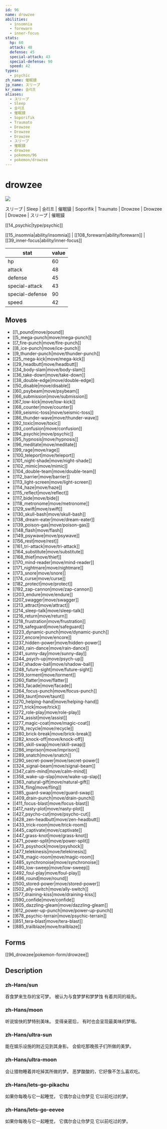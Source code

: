 ```yaml
---
id: 96
name: drowzee
abilities:
  - insomnia
  - forewarn
  - inner-focus
stats:
  hp: 60
  attack: 48
  defense: 45
  special-attack: 43
  special-defense: 90
  speed: 42
types:
  - psychic
zh_name: 催眠貘
jp_name: スリープ
kr_name: 슬리프
aliases:
  - スリープ
  - Sleep
  - 슬리프
  - 催眠貘
  - Soporifik
  - Traumato
  - Drowzee
  - Drowzee
  - Drowzee
  - スリープ
  - 催眠貘
  - drowzee
  - pokemon/96
  - pokemon/drowzee
---
```

# drowzee

![](https://raw.githubusercontent.com/PokeAPI/sprites/master/sprites/pokemon/96.png)

スリープ | Sleep | 슬리프 | 催眠貘 | Soporifik | Traumato | Drowzee | Drowzee | Drowzee | スリープ | 催眠貘

[[14_psychic|type/psychic]]

[[15_insomnia|ability/insomnia]] | [[108_forewarn|ability/forewarn]] | [[39_inner-focus|ability/inner-focus]]

|stat|value|
|---|---|
|hp|60|
|attack|48|
|defense|45|
|special-attack|43|
|special-defense|90|
|speed|42|


## Moves

- [[1_pound|move/pound]]
- [[5_mega-punch|move/mega-punch]]
- [[7_fire-punch|move/fire-punch]]
- [[8_ice-punch|move/ice-punch]]
- [[9_thunder-punch|move/thunder-punch]]
- [[25_mega-kick|move/mega-kick]]
- [[29_headbutt|move/headbutt]]
- [[34_body-slam|move/body-slam]]
- [[36_take-down|move/take-down]]
- [[38_double-edge|move/double-edge]]
- [[50_disable|move/disable]]
- [[60_psybeam|move/psybeam]]
- [[66_submission|move/submission]]
- [[67_low-kick|move/low-kick]]
- [[68_counter|move/counter]]
- [[69_seismic-toss|move/seismic-toss]]
- [[86_thunder-wave|move/thunder-wave]]
- [[92_toxic|move/toxic]]
- [[93_confusion|move/confusion]]
- [[94_psychic|move/psychic]]
- [[95_hypnosis|move/hypnosis]]
- [[96_meditate|move/meditate]]
- [[99_rage|move/rage]]
- [[100_teleport|move/teleport]]
- [[101_night-shade|move/night-shade]]
- [[102_mimic|move/mimic]]
- [[104_double-team|move/double-team]]
- [[112_barrier|move/barrier]]
- [[113_light-screen|move/light-screen]]
- [[114_haze|move/haze]]
- [[115_reflect|move/reflect]]
- [[117_bide|move/bide]]
- [[118_metronome|move/metronome]]
- [[129_swift|move/swift]]
- [[130_skull-bash|move/skull-bash]]
- [[138_dream-eater|move/dream-eater]]
- [[139_poison-gas|move/poison-gas]]
- [[148_flash|move/flash]]
- [[149_psywave|move/psywave]]
- [[156_rest|move/rest]]
- [[161_tri-attack|move/tri-attack]]
- [[164_substitute|move/substitute]]
- [[168_thief|move/thief]]
- [[170_mind-reader|move/mind-reader]]
- [[171_nightmare|move/nightmare]]
- [[173_snore|move/snore]]
- [[174_curse|move/curse]]
- [[182_protect|move/protect]]
- [[192_zap-cannon|move/zap-cannon]]
- [[203_endure|move/endure]]
- [[207_swagger|move/swagger]]
- [[213_attract|move/attract]]
- [[214_sleep-talk|move/sleep-talk]]
- [[216_return|move/return]]
- [[218_frustration|move/frustration]]
- [[219_safeguard|move/safeguard]]
- [[223_dynamic-punch|move/dynamic-punch]]
- [[227_encore|move/encore]]
- [[237_hidden-power|move/hidden-power]]
- [[240_rain-dance|move/rain-dance]]
- [[241_sunny-day|move/sunny-day]]
- [[244_psych-up|move/psych-up]]
- [[247_shadow-ball|move/shadow-ball]]
- [[248_future-sight|move/future-sight]]
- [[259_torment|move/torment]]
- [[260_flatter|move/flatter]]
- [[263_facade|move/facade]]
- [[264_focus-punch|move/focus-punch]]
- [[269_taunt|move/taunt]]
- [[270_helping-hand|move/helping-hand]]
- [[271_trick|move/trick]]
- [[272_role-play|move/role-play]]
- [[274_assist|move/assist]]
- [[277_magic-coat|move/magic-coat]]
- [[278_recycle|move/recycle]]
- [[280_brick-break|move/brick-break]]
- [[282_knock-off|move/knock-off]]
- [[285_skill-swap|move/skill-swap]]
- [[286_imprison|move/imprison]]
- [[289_snatch|move/snatch]]
- [[290_secret-power|move/secret-power]]
- [[324_signal-beam|move/signal-beam]]
- [[347_calm-mind|move/calm-mind]]
- [[358_wake-up-slap|move/wake-up-slap]]
- [[363_natural-gift|move/natural-gift]]
- [[374_fling|move/fling]]
- [[385_guard-swap|move/guard-swap]]
- [[409_drain-punch|move/drain-punch]]
- [[411_focus-blast|move/focus-blast]]
- [[417_nasty-plot|move/nasty-plot]]
- [[427_psycho-cut|move/psycho-cut]]
- [[428_zen-headbutt|move/zen-headbutt]]
- [[433_trick-room|move/trick-room]]
- [[445_captivate|move/captivate]]
- [[447_grass-knot|move/grass-knot]]
- [[471_power-split|move/power-split]]
- [[473_psyshock|move/psyshock]]
- [[477_telekinesis|move/telekinesis]]
- [[478_magic-room|move/magic-room]]
- [[485_synchronoise|move/synchronoise]]
- [[490_low-sweep|move/low-sweep]]
- [[492_foul-play|move/foul-play]]
- [[496_round|move/round]]
- [[500_stored-power|move/stored-power]]
- [[502_ally-switch|move/ally-switch]]
- [[577_draining-kiss|move/draining-kiss]]
- [[590_confide|move/confide]]
- [[605_dazzling-gleam|move/dazzling-gleam]]
- [[612_power-up-punch|move/power-up-punch]]
- [[678_psychic-terrain|move/psychic-terrain]]
- [[851_tera-blast|move/tera-blast]]
- [[885_trailblaze|move/trailblaze]]

## Forms



[[96_drowzee|pokemon-form/drowzee]]

## Description

### zh-Hans/sun

吞食梦来生存的宝可梦。
被认为与食梦梦和梦梦蚀
有着共同的祖先。

### zh-Hans/moon

听说愉快的梦特别美味。
变得亲密后，
有时也会呈现最美味的梦哦。

### zh-Hans/ultra-sun

能在娱乐设施的附近见到其身影。
会偷吃那晚孩子们所做的美梦。

### zh-Hans/ultra-moon

会让猎物睡着并吃掉其所做的梦。
恶梦酸酸的，它好像不怎么喜欢吃。

### zh-Hans/lets-go-pikachu

如果你每晚与它一起睡觉，
它偶尔会让你梦见
它以前吃过的梦。

### zh-Hans/lets-go-eevee

如果你每晚与它一起睡觉，
它偶尔会让你梦见
它以前吃过的梦。

